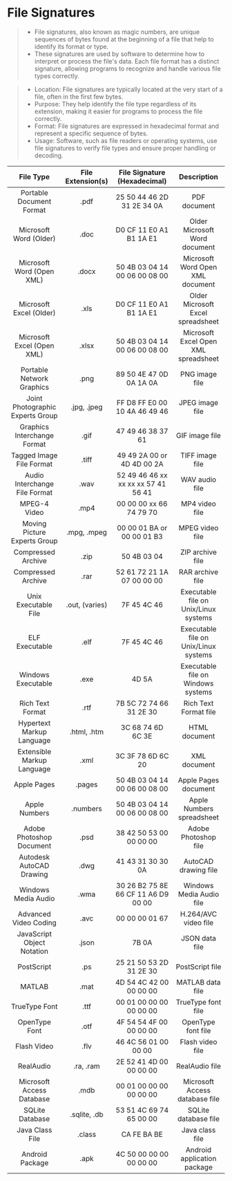 # File Signatures
> * File signatures, also known as magic numbers, are unique sequences of bytes found at the beginning of a file that help to identify its format or type.  
> * These signatures are used by software to determine how to interpret or process the file's data. Each file format has a distinct signature, allowing programs to recognize and handle various file types correctly.  

> * Location: File signatures are typically located at the very start of a file, often in the first few bytes.  
> * Purpose: They help identify the file type regardless of its extension, making it easier for programs to process the file correctly.  
> * Format: File signatures are expressed in hexadecimal format and represent a specific sequence of bytes.  
>* Usage: Software, such as file readers or operating systems, use file signatures to verify file types and ensure proper handling or decoding.  

| **File Type**   | **File Extension(s)** | **File Signature (Hexadecimal)**  | **Description** |
|:-:|:-:|:-:|:-:|
| Portable Document Format| .pdf| 25 50 44 46 2D 31 2E 34 0A | PDF document|
| Microsoft Word (Older)| .doc | D0 CF 11 E0 A1 B1 1A E1 | Older Microsoft Word document|
| Microsoft Word (Open XML)| .docx| 50 4B 03 04 14 00 06 00 08 00| Microsoft Word Open XML document|
| Microsoft Excel (Older) | .xls | D0 CF 11 E0 A1 B1 1A E1 | Older Microsoft Excel spreadsheet|
| Microsoft Excel (Open XML) | .xlsx| 50 4B 03 04 14 00 06 00 08 00| Microsoft Excel Open XML spreadsheet |
| Portable Network Graphics| .png | 89 50 4E 47 0D 0A 1A 0A | PNG image file|
| Joint Photographic Experts Group | .jpg, .jpeg | FF D8 FF E0 00 10 4A 46 49 46 | JPEG image file |
| Graphics Interchange Format| .gif | 47 49 46 38 37 61 | GIF image file|
| Tagged Image File Format| .tiff| 49 49 2A 00 or 4D 4D 00 2A| TIFF image file |
| Audio Interchange File Format| .wav | 52 49 46 46 xx xx xx xx 57 41 56 41| WAV audio file|
| MPEG-4 Video| .mp4 | 00 00 00 xx 66 74 79 70 | MP4 video file|
| Moving Picture Experts Group | .mpg, .mpeg| 00 00 01 BA or 00 00 01 B3| MPEG video file |
| Compressed Archive | .zip | 50 4B 03 04 | ZIP archive file|
| Compressed Archive | .rar | 52 61 72 21 1A 07 00 00 00| RAR archive file|
| Unix Executable File| .out, (varies)| 7F 45 4C 46 | Executable file on Unix/Linux systems|
| ELF Executable| .elf | 7F 45 4C 46 | Executable file on Unix/Linux systems|
| Windows Executable | .exe | 4D 5A| Executable file on Windows systems |
| Rich Text Format| .rtf | 7B 5C 72 74 66 31 2E 30 | Rich Text Format file |
| Hypertext Markup Language| .html, .htm| 3C 68 74 6D 6C 3E| HTML document |
| Extensible Markup Language | .xml | 3C 3F 78 6D 6C 20 | XML document|
| Apple Pages| .pages| 50 4B 03 04 14 00 06 00 08 00| Apple Pages document|
| Apple Numbers | .numbers| 50 4B 03 04 14 00 06 00 08 00| Apple Numbers spreadsheet |
| Adobe Photoshop Document| .psd | 38 42 50 53 00 00 00 00 | Adobe Photoshop file|
| Autodesk AutoCAD Drawing | .dwg | 41 43 31 30 30 0A | AutoCAD drawing file|
| Windows Media Audio| .wma | 30 26 B2 75 8E 66 CF 11 A6 D9 00 00| Windows Media Audio file|
| Advanced Video Coding | .avc | 00 00 00 01 67| H.264/AVC video file|
| JavaScript Object Notation | .json| 7B 0A| JSON data file|
| PostScript | .ps| 25 21 50 53 2D 31 2E 30 | PostScript file |
| MATLAB| .mat | 4D 54 4C 42 00 00 00 00 | MATLAB data file|
| TrueType Font | .ttf | 00 01 00 00 00 00 00 00 | TrueType font file |
| OpenType Font | .otf | 4F 54 54 4F 00 00 00 00 | OpenType font file |
| Flash Video| .flv | 46 4C 56 01 00 00 00| Flash video file|
| RealAudio| .ra, .ram | 2E 52 41 4D 00 00 00 00 | RealAudio file|
| Microsoft Access Database| .mdb | 00 01 00 00 00 00 00 00 | Microsoft Access database file|
| SQLite Database | .sqlite, .db | 53 51 4C 69 74 65 00 00 | SQLite database file|
| Java Class File | .class| CA FE BA BE | Java class file |
| Android Package | .apk | 4C 50 00 00 00 00 00 00 | Android application package|

